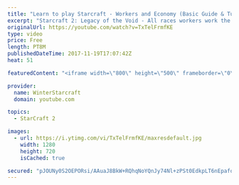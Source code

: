 ```yaml
---
title: "Learn to play Starcraft - Workers and Economy (Basic Guide & Tutorial)"
excerpt: "Starcraft 2: Legacy of the Void - All races workers work the same (mule notwithstanding!)  Wiki on mining: http://wiki.teamliquid.net/starcraft2/Mining_Minerals"
originalUrl: https://youtube.com/watch?v=TxTelFrmfKE
type: video
price: Free
length: PT8M
publishedDateTime: 2017-11-19T17:07:42Z
heat: 51

featuredContent: "<iframe width=\"800\" height=\"500\" frameborder=\"0\" src=\"https://www.youtube.com/embed/TxTelFrmfKE\" allow=\"accelerometer; autoplay; encrypted-media; gyroscope; picture-in-picture\" allowfullscreen></iframe>"

provider:
  name: WinterStarcraft
  domain: youtube.com

topics:
  - StarCraft 2

images:
  - url: https://i.ytimg.com/vi/TxTelFrmfKE/maxresdefault.jpg
    width: 1280
    height: 720
    isCached: true

secured: "pJOUNy0S2OEPORsi/AAuaJ8BkW+RQhqNoYQnJy74Nl+zPSt0EdkpLT6nEpafoVV5lq06P9NEjsioDSPSIzo7MeMwGWx/GaZpXJRgDp0jyc2xN+V1s3hN42di/bWWY23ZGXCs++pA8miInb16Cy8vFDZV9xkKdIh1yhV2sJ6PZDiv77ddT/+bkkpVCDV/ACvCzkiproMYVj1a0vDQ9N5wBpqsth6RcxBf5TVZO2PZD5Usou6mTvR97XJ1wAozeQ1Q44GBXA1RdFGVpw5EaLu9fmG2uGEoqfYtov6Pfq5QyEsJQSi1HSWW/5EE5kLWMc+lHonordi+1Fydc0jTUeYathy3l65Ypx+N7bbf2pvux/AWGH+2YB4trNwKhR11bHKEVALDJ4Np5PDw8W2SWr+XS6/y2JAPL4CPMiqIxv4PEkQ=;ugyIqvjP165cd8l3RxEqHg=="
---
```


